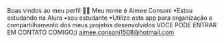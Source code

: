Boas vindos ao meu perfil 💙💙
Meu nome é Aimee Consoni
•Estou estudando na Alura
•sou estudante
•Utilizo este app para organização e compartilhamento dos meus projetos desenvolvidos
VOCE PODE ENTRAR EM CONTATO COMIGO;)
aimee.consoni1508@hotmail.com
